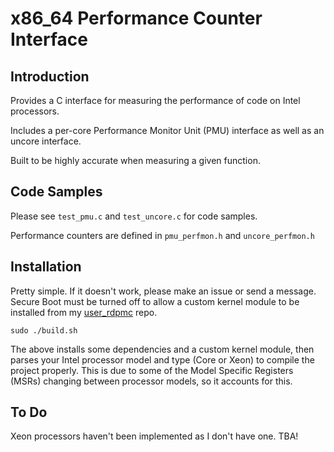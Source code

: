# x86_64 Performance Counter Interface

## Introduction

Provides a C interface for measuring the performance of code on Intel processors.

Includes a per-core Performance Monitor Unit (PMU) interface as well as an uncore interface.

Built to be highly accurate when measuring a given function.

## Code Samples

Please see `test_pmu.c` and `test_uncore.c` for code samples.

Performance counters are defined in `pmu_perfmon.h` and `uncore_perfmon.h`

## Installation

Pretty simple. If it doesn't work, please make an issue or send a message. Secure Boot must be turned off to allow a custom kernel module to be installed from my [user_rdpmc](https://github.com/Bmorgan1296/user_rdpmc) repo.

`sudo ./build.sh`

The above installs some dependencies and a custom kernel module, then parses your Intel processor model and type (Core or Xeon) to compile the project properly. This is due to some of the Model Specific Registers (MSRs) changing between processor models, so it accounts for this.

## To Do
Xeon processors haven't been implemented as I don't have one. TBA!
